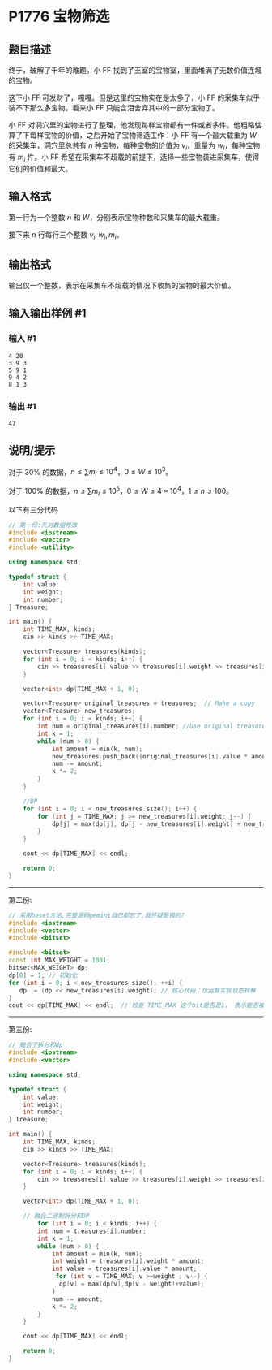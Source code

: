 # P1776 宝物筛选

## 题目描述

终于，破解了千年的难题。小 FF 找到了王室的宝物室，里面堆满了无数价值连城的宝物。

这下小 FF 可发财了，嘎嘎。但是这里的宝物实在是太多了，小 FF 的采集车似乎装不下那么多宝物。看来小 FF 只能含泪舍弃其中的一部分宝物了。

小 FF 对洞穴里的宝物进行了整理，他发现每样宝物都有一件或者多件。他粗略估算了下每样宝物的价值，之后开始了宝物筛选工作：小 FF 有一个最大载重为 $W$ 的采集车，洞穴里总共有 $n$ 种宝物，每种宝物的价值为 $v_i$，重量为 $w_i$，每种宝物有 $m_i$ 件。小 FF 希望在采集车不超载的前提下，选择一些宝物装进采集车，使得它们的价值和最大。

## 输入格式

第一行为一个整数 $n$ 和 $W$，分别表示宝物种数和采集车的最大载重。

接下来 $n$ 行每行三个整数 $v_i,w_i,m_i$。

## 输出格式

输出仅一个整数，表示在采集车不超载的情况下收集的宝物的最大价值。

## 输入输出样例 #1

### 输入 #1

```
4 20
3 9 3
5 9 1
9 4 2
8 1 3
```

### 输出 #1

```
47
```

## 说明/提示

对于 $30\%$ 的数据，$n\leq \sum m_i\leq 10^4$，$0\le W\leq 10^3$。

对于 $100\%$ 的数据，$n\leq \sum m_i \leq 10^5$，$0\le W\leq 4\times 10^4$，$1\leq n\le 100$。

以下有三分代码
```cpp
// 第一份:先对数组修改
#include <iostream>
#include <vector>
#include <utility>

using namespace std;

typedef struct {
    int value;
    int weight;
    int number;
} Treasure;

int main() {
    int TIME_MAX, kinds;
    cin >> kinds >> TIME_MAX;

    vector<Treasure> treasures(kinds);
    for (int i = 0; i < kinds; i++) {
        cin >> treasures[i].value >> treasures[i].weight >> treasures[i].number;
    }

    vector<int> dp(TIME_MAX + 1, 0);

    vector<Treasure> original_treasures = treasures;  // Make a copy
    vector<Treasure> new_treasures;
    for (int i = 0; i < kinds; i++) {
        int num = original_treasures[i].number; //Use original treasure to avoid conflict modify original treasures
        int k = 1;
        while (num > 0) {
            int amount = min(k, num);
            new_treasures.push_back({original_treasures[i].value * amount, original_treasures[i].weight * amount, amount});
            num -= amount;
            k *= 2;
        }
    }

    //DP
    for (int i = 0; i < new_treasures.size(); i++) {
        for (int j = TIME_MAX; j >= new_treasures[i].weight; j--) {
            dp[j] = max(dp[j], dp[j - new_treasures[i].weight] + new_treasures[i].value);
        }
    }

    cout << dp[TIME_MAX] << endl;

    return 0;
}
```
-------------------------------------------------------------------
第二份:
```cpp
// 采用beset方法,完整源码gemini自己都忘了,我怀疑是错的?
#include <iostream>
#include <vector>
#include <bitset>

#include <bitset>
const int MAX_WEIGHT = 1001;
bitset<MAX_WEIGHT> dp;
dp[0] = 1; // 初始化
for (int i = 0; i < new_treasures.size(); ++i) {
   dp |= (dp << new_treasures[i].weight); // 核心代码：位运算实现状态转移
}
cout << dp[TIME_MAX] << endl;  // 检查 TIME_MAX 这个bit是否是1， 表示能否被正好装满
```
---------------------------
第三份:
```cpp
// 融合了拆分和dp
#include <iostream>
#include <vector>

using namespace std;

typedef struct {
    int value;
    int weight;
    int number;
} Treasure;

int main() {
    int TIME_MAX, kinds;
    cin >> kinds >> TIME_MAX;

    vector<Treasure> treasures(kinds);
    for (int i = 0; i < kinds; i++) {
        cin >> treasures[i].value >> treasures[i].weight >> treasures[i].number;
    }

    vector<int> dp(TIME_MAX + 1, 0);

    // 融合二进制拆分和DP
        for (int i = 0; i < kinds; i++) {
        int num = treasures[i].number;
        int k = 1;
        while (num > 0) {
            int amount = min(k, num);
            int weight = treasures[i].weight * amount;
            int value = treasures[i].value * amount;
             for (int v = TIME_MAX; v >=weight ; v--) {
              dp[v] = max(dp[v],dp[v - weight]+value);
            }
            num -= amount;
            k *= 2;
        }
    }

    cout << dp[TIME_MAX] << endl;

    return 0;
}
```